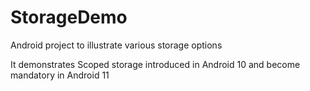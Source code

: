 # StorageDemo

Android project to illustrate various storage options

It demonstrates Scoped storage introduced in Android 10 and become mandatory in Android 11
